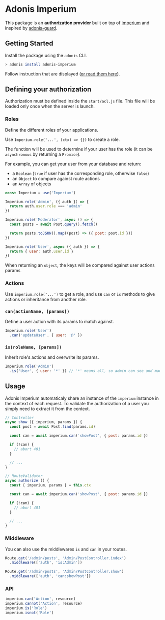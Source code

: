 # Adonis Imperium

This package is an **authorization provider** built on top of [imperium](https://github.com/mono-js/imperium) and inspired by [adonis-guard](https://github.com/RomainLanz/adonis-guard).

## Getting Started

Install the package using the `adonis` CLI.

```bash
> adonis install adonis-imperium
```

Follow instruction that are displayed ([or read them here](https://github.com/cmty/adonis-imperium/blob/master/instructions.md)).

## Defining your authorization

Authorization must be defined inside the `start/acl.js` file. This file will be loaded only once when the server is launch.

### Roles

Define the different roles of your applications.

Use `Imperium.role('...', (ctx) => {})` to create a role.

The function will be used to determine if your user has the role (it can be `asynchronous` by returning a `Promise`).

For example, you can get your user from your database and return:

- a `Boolean` (`true` if user has the corresponding role, otherwise `false`)
- an `Object` to compare against route actions
- an `Array` of objects

```js
const Imperium = use('Imperium')

Imperium.role('Admin', ({ auth }) => {
  return auth.user.role === 'admin'
})

Imperium.role('Moderator', async () => {
  const posts = await Post.query().fetch()

  return posts.toJSON().map((post) => ({ post: post.id }))
})

Imperium.role('User', async ({ auth }) => {
  return { user: auth.user.id }
})
```

When returning an `object`, the keys will be compared against user actions params.

### Actions

Use `imperium.role('...')` to get a role, and use `can` or `is` methods to give actions or inheritance from another role.

### `can(actionName, [params])`

Define a user action with its params to match against.

```js
Imperium.role('User')
  .can('updateUser', { user: '@' })
```

### `is(roleName, [params])`

Inherit role's actions and overwrite its params.

```js
Imperium.role('Admin')
  .is('User', { user: '*' }) // '*' means all, so admin can see and manage all users
```

## Usage

Adonis Imperium automaticaly share an instance of the `imperium` instance in the context of each request.
To validate the authorization of a user you simply need to extract it from the context.

```js
// Controller
async show ({ imperium, params }) {
  const post = await Post.find(params.id)

  const can = await imperium.can('showPost', { post: params.id })

  if (!can) {
    // abort 401
  }

  // ...
}
```

```js
// RouteValidator
async authorize () {
  const { imperium, params } = this.ctx

  const can = await imperium.can('showPost', { post: params.id })

  if (!can) {
    // abort 401
  }

  // ...
}
```

### Middleware

You can also use the middlewares `is` and `can` in your routes.

```js
Route.get('/admin/posts', 'Admin/PostController.index')
  .middleware(['auth', 'is:Admin'])

Route.get('/admin/posts', 'Admin/PostController.show')
  .middleware(['auth', 'can:showPost'])
```

### API

```js
imperium.can('Action', resource)
imperium.cannot('Action', resource)
imperium.is('Role')
imperium.isnot('Role')
```

